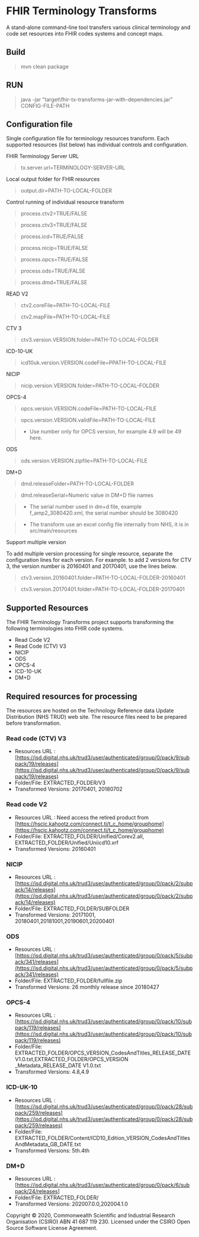 # FHIR Terminology Transforms

A stand-alone command-line tool transfers various clinical terminology and code set resources into FHIR codes systems and concept maps. 

## Build
>mvn clean package

## RUN
>java -jar "target\fhir-tx-transforms-jar-with-dependencies.jar" CONFIG-FILE-PATH

## Configuration file 
Single configuration file for terminology resources transform. 
Each supported resources (list below) has individual controls and configuration.  

FHIR Terminology Server URL
>tx.server.url=TERMINOLOGY-SERVER-URL

Local output folder for FHIR resources
>output.dir=PATH-TO-LOCAL-FOLDER

Control running of individual resource transform
> process.ctv2=TRUE/FALSE

> process.ctv3=TRUE/FALSE

> process.icd=TRUE/FALSE

> process.nicip=TRUE/FALSE

> process.opcs=TRUE/FALSE

> process.ods=TRUE/FALSE

> process.dmd=TRUE/FALSE

READ V2
>ctv2.coreFile=PATH-TO-LOCAL-FILE

>ctv2.mapFile=PATH-TO-LOCAL-FILE

CTV 3
>ctv3.version.VERSION.folder=PATH-TO-LOCAL-FOLDER

ICD-10-UK
>icd10uk.version.VERSION.codeFile=PPATH-TO-LOCAL-FILE

NICIP
>nicip.version.VERSION.folder=PATH-TO-LOCAL-FOLDER

OPCS-4
>opcs.version.VERSION.codeFile=PATH-TO-LOCAL-FILE

>opcs.version.VERSION.validFile=PATH-TO-LOCAL-FILE

>* Use number only for OPCS version, for example 4.9 will be 49 here.

ODS
>ods.version.VERSION.zipfile=PATH-TO-LOCAL-FILE

DM+D
>dmd.releaseFolder=PATH-TO-LOCAL-FOLDER

>dmd.releaseSerial=Numeric value in DM+D file names

>* The serial number used in dm+d file, example f_amp2_3080420.xml, the serial number should be 3080420

>* The transform use an excel config file internally from NHS, it is in src/main/resources

Support multiple version

To add multiple version processing for single resource, separate the configuration lines for each version. 
For example. to add 2 versions for CTV 3, the version number is 20160401 and 20170401, use the lines below. 
>ctv3.version.20160401.folder=PATH-TO-LOCAL-FOLDER-20160401

>ctv3.version.20170401.folder=PATH-TO-LOCAL-FOLDER-20170401


## Supported Resources

The FHIR Terminology Transforms project supports transforming the following terminologies into FHIR code systems.
- Read Code V2
- Read Code (CTV) V3
- NICIP
- ODS
- OPCS-4
- ICD-10-UK
- DM+D

## Required resources for processing 
The resources are hosted on the Technology Reference data Update Distribution (NHS TRUD) web site. The resource files need to be prepared before transformation. 

### Read code (CTV) V3
 - Resources URL :[https://isd.digital.nhs.uk/trud3/user/authenticated/group/0/pack/9/subpack/19/releases](https://isd.digital.nhs.uk/trud3/user/authenticated/group/0/pack/9/subpack/19/releases)
 - Folder/File: EXTRACTED_FOLDER/V3
 - Transformed Versions: 20170401, 20180702

### Read code V2
 - Resources URL : Need access the retired product from [https://hscic.kahootz.com/connect.ti/t_c_home/grouphome](https://hscic.kahootz.com/connect.ti/t_c_home/grouphome)
 - Folder/File: EXTRACTED_FOLDER/Unified/Corev2.all, EXTRACTED_FOLDER/Unified/Uniicd10.xrf
 - Transformed Versions: 20160401

### NICIP
 - Resources URL :[https://isd.digital.nhs.uk/trud3/user/authenticated/group/0/pack/2/subpack/14/releases](https://isd.digital.nhs.uk/trud3/user/authenticated/group/0/pack/2/subpack/14/releases)
 - Folder/File: EXTRACTED_FOLDER/SUBFOLDER
 - Transformed Versions: 20171001, 20180401,20181001,20190601,20200401

### ODS
 - Resources URL :[https://isd.digital.nhs.uk/trud3/user/authenticated/group/0/pack/5/subpack/341/releases](https://isd.digital.nhs.uk/trud3/user/authenticated/group/0/pack/5/subpack/341/releases)
 - Folder/File: EXTRACTED_FOLDER/fullfile.zip
 - Transformed Versions: 26 monthly release since 20180427

### OPCS-4
 - Resources URL :
[https://isd.digital.nhs.uk/trud3/user/authenticated/group/0/pack/10/subpack/119/releases](https://isd.digital.nhs.uk/trud3/user/authenticated/group/0/pack/10/subpack/119/releases)
 - Folder/File: EXTRACTED_FOLDER/OPCS_VERSION_CodesAndTitles_RELEASE_DATE V1.0.txt,EXTRACTED_FOLDER/OPCS_VERSION _Metadata_RELEASE_DATE V1.0.txt
 - Transformed Versions: 4.8,4.9

### ICD-UK-10
 - Resources URL :
[https://isd.digital.nhs.uk/trud3/user/authenticated/group/0/pack/28/subpack/259/releases](https://isd.digital.nhs.uk/trud3/user/authenticated/group/0/pack/28/subpack/259/releases)
 - Folder/File: EXTRACTED_FOLDER/Content/ICD10_Edition_VERSION_CodesAndTitlesAndMetadata_GB_DATE.txt
 - Transformed Versions: 5th.4th
 
### DM+D
 - Resources URL :
[https://isd.digital.nhs.uk/trud3/user/authenticated/group/0/pack/6/subpack/24/releases]
 - Folder/File: EXTRACTED_FOLDER/
 - Transformed Versions: 202007.0.0,202004.1.0
 
Copyright © 2020, Commonwealth Scientific and Industrial Research Organisation (CSIRO) ABN 41 687 119 230. Licensed under the CSIRO Open Source Software License Agreement.
